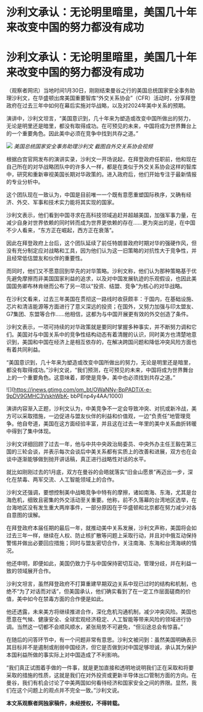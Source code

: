 # 沙利文承认：无论明里暗里，美国几十年来改变中国的努力都没有成功

# 沙利文承认：无论明里暗里，美国几十年来改变中国的努力都没有成功

（观察者网讯）当地时间1月30日，刚刚结束曼谷之行的美国总统国家安全事务助理沙利文，在华盛顿出席美国重要智库“外交关系协会”（CFR）活动时，分享拜登政府在过去三年中如何在幕后实施对华战略，以及对2024年美中关系的预期。

演讲中，沙利文坦言，“美国意识到，几十年来为塑造或改变中国所做出的努力，无论是明里还是暗里，都没有取得成功。在可预见的未来，中国将成为世界舞台上的一个重要角色。因此美中必须在竞争中找到共存之道。”

![](https://inews.gtimg.com/om_bt/OMfV4gNrDi9oh6n2U1EwedK0UOEpjh_49-dez7Bh1g2tMAA/1000)
_美国总统国家安全事务助理沙利文 截图自外交关系协会视频_

根据白宫官网发布的演讲实录，沙利文一开场说起，在拜登政府任职前，他和现在自己所在的对华战略团队中的许多人一样，都是在类似于外交关系协会这样的智库中，研究和重新审视美国长期对华政策的。进入政府后，他们开始专注于最新情报的专业分析中。

这个团队现在一致认为，中国是目前唯一一个既有意愿重塑国际秩序，又确有经济、外交、军事和技术实力能将其实现的国家。

沙利文表示，他们看到中国寻求在高科技领域追赶并超越美国，加强军事力量，在减少自身对世界依赖的同时转而成为世界更依赖的存在……更为突出的是，在中国不少人看来，“东方正在崛起，西方正在衰落”。

因此在拜登政府上台后，这个团队延续了前任特朗普政府时期对华的强硬作风，但没有充分制定应对战略和工具，因为他们认为这一旧策略的对抗性大于竞争性，并且经常低估盟友和伙伴的重要性。

而同时，他们又不愿意回到早先的对华策略。沙利文称，他们认为那种策略基于优先避免摩擦而非美国国家利益的追求，以及对中国发展轨迹的乐观假设，也因此美国国务卿布林肯继而公布了另一项以“投资、结盟、竞争”为核心的对华战略。

在沙利文看来，过去三年美国在贯彻这一路线时收获颇丰：于国内，在基础设施、芯片和清洁能源等方面进行了意义深远的投资；在国外，又努力加强与印太盟友、G7集团、东盟等合作……他相信，这都为与中国开展更有效的外交创造了条件。

沙利文表示，一项可持续的对华政策就是要同时掌握多种事实，并不断努力调和它们。美国对与中国关系中的竞争性结构动态有着清醒的认识，同时美方也清楚地意识到，美国和中国在经济上是相互依存的，在解决跨国问题和降低冲突风险方面也有着共同利益。

“美国意识到，几十年来为塑造或改变中国所做出的努力，无论是明里还是暗里，都没有取得成功。”沙利文说，“我们预测，在可预见的未来，中国将成为世界舞台上的一个重要角色。这意味着，即使是竞争，美中也必须找到共存之道。”

![](https://inews.gtimg.com/om_bt/OWaNNy-BpPADTiX-e-9pDV9GMHC3VskhWbK-
bbPEnp4y4AA/1000)

演讲内容渐入正题，沙利文认为，中美竞争不一定会导致冲突、对抗或新冷战，美方可以采取措施，一边促进与盟友伙伴的利益和价值观，一边“负责任”地管理竞争。他自夸道，美国在这方面经验丰富，并且这在过去一年里的美中关系曲折转暖中得到了集中体现。

沙利文详细回顾了过去一年，他与中共中央政治局委员、中央外办主任王毅在第三国的三轮会谈，并表示每次会谈后中美关系都有实质上的改善和进展，双方也在会谈中逐渐能够做到抛开讲话稿，真正进行战略性对话的水平。

就比如刚刚过去的1月底，双方在曼谷的会晤就落实“旧金山愿景”再迈出一步，深化在禁毒、两军交流、人工智能领域上的合作。

沙利文还强调，要想控制美中战略竞争中特有的摩擦，诸如南海、东海，尤其是台海危机，细致且密集的外交活动至关重要。他称，前不久落幕的台湾地区选举，在台海地区没有发生重大两岸事件，一部分原因在于华盛顿和北京都在努力减少对各自意图的误解。

在拜登政府本届任期的最后一年，就推动美中关系发展，沙利文声称，美国将会如过去三年一样，继续在人权、防止核扩散等问题上采取行动，并且对中俄互动保持警惕并做出必要回应措施；同时与盟友密切合作，关注南海、东海和台湾海峡的情况。

他还申明，即便如此，美国仍致力于与中国保持密切互动，管理分歧，并在利益一致的领域展开合作。

沙利文坦言，虽然拜登政府不打算重建早期双边关系中现已过时的结构和机制，也绝不“为了对话而对话”，但美国承认，他们确实看到了在一定工作层面磋商的价值，美中如今在禁毒方面的合作便是如此。

他还透露，未来美方将继续推进合作，深化危机沟通机制，减少冲突风险。美国也愿意在气候、健康安全、全球宏观经济稳定、人工智能等带来风险的领域进行协调。当然这一切都不会顺风顺水，紧张局势不可避免，“但沿途总会有惊喜。”

在随后的问答环节中，有一个问题非常有意思。沙利文被问到：虽然美国明确表示其目标并不是遏制或削弱中国经济，但它是否做到对中国足够坦诚，承认其为保护本国利益所做的事实际上对中国造成了不利影响。

“我们真正试图着手做的一件事，就是更加直接和透明地说明我们正在采取和将要采取的措施的性质，这就是我们在对外投资或更新半导体出口管制方面的方向。在曼谷，我们有机会讨论了中美两国如何看待经济和国家安全之间的界限。显然，我们在这个问题上的观点并不完全一致。”沙利文说。

**本文系观察者网独家稿件，未经授权，不得转载。**

